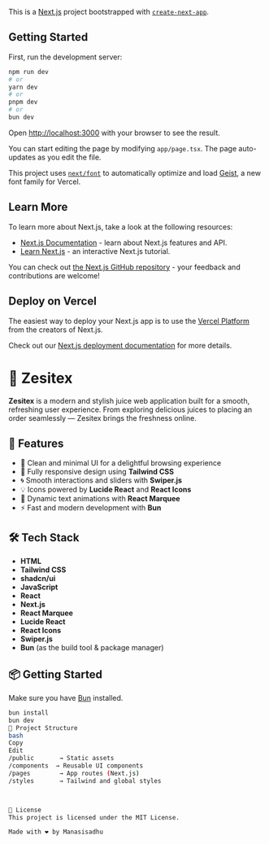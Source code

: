 This is a [Next.js](https://nextjs.org) project bootstrapped with [`create-next-app`](https://nextjs.org/docs/app/api-reference/cli/create-next-app).

## Getting Started

First, run the development server:

```bash
npm run dev
# or
yarn dev
# or
pnpm dev
# or
bun dev
```

Open [http://localhost:3000](http://localhost:3000) with your browser to see the result.

You can start editing the page by modifying `app/page.tsx`. The page auto-updates as you edit the file.

This project uses [`next/font`](https://nextjs.org/docs/app/building-your-application/optimizing/fonts) to automatically optimize and load [Geist](https://vercel.com/font), a new font family for Vercel.

## Learn More

To learn more about Next.js, take a look at the following resources:

- [Next.js Documentation](https://nextjs.org/docs) - learn about Next.js features and API.
- [Learn Next.js](https://nextjs.org/learn) - an interactive Next.js tutorial.

You can check out [the Next.js GitHub repository](https://github.com/vercel/next.js) - your feedback and contributions are welcome!

## Deploy on Vercel

The easiest way to deploy your Next.js app is to use the [Vercel Platform](https://vercel.com/new?utm_medium=default-template&filter=next.js&utm_source=create-next-app&utm_campaign=create-next-app-readme) from the creators of Next.js.

Check out our [Next.js deployment documentation](https://nextjs.org/docs/app/building-your-application/deploying) for more details.

# 🧃 Zesitex

**Zesitex** is a modern and stylish juice web application built for a smooth, refreshing user experience. From exploring delicious juices to placing an order seamlessly — Zesitex brings the freshness online.

## 🚀 Features

- 🍓 Clean and minimal UI for a delightful browsing experience
- 🌈 Fully responsive design using **Tailwind CSS**
- 🌀 Smooth interactions and sliders with **Swiper.js**
- 💡 Icons powered by **Lucide React** and **React Icons**
- 📰 Dynamic text animations with **React Marquee**
- ⚡ Fast and modern development with **Bun**

## 🛠️ Tech Stack

- **HTML**
- **Tailwind CSS**
- **shadcn/ui**
- **JavaScript**
- **React**
- **Next.js**
- **React Marquee**
- **Lucide React**
- **React Icons**
- **Swiper.js**
- **Bun** (as the build tool & package manager)

## 📦 Getting Started

Make sure you have [Bun](https://bun.sh/) installed.

```bash
bun install
bun dev
📁 Project Structure
bash
Copy
Edit
/public       → Static assets  
/components  → Reusable UI components  
/pages        → App routes (Next.js)  
/styles       → Tailwind and global styles  



📄 License
This project is licensed under the MIT License.

Made with ❤️ by Manasisadhu


